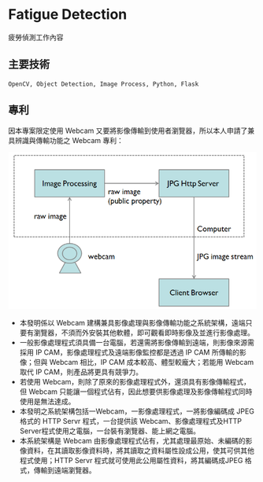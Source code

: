 # Fatigue Detection

疲勞偵測工作內容

## 主要技術

```
OpenCV, Object Detection, Image Process, Python, Flask
```

## 專利

因本專案限定使用 Webcam 又要將影像傳輸到使用者瀏覽器，所以本人申請了兼具辨識與傳輸功能之 Webcam 專利：

![](https://github.com/hulanpei/fatigue/blob/master/resources/architecture.png)

* 本發明係以 Webcam 建構兼具影像處理與影像傳輸功能之系統架構，遠端只要有瀏覽器，不須而外安裝其他軟體，即可觀看即時影像及並進行影像處理。
* 一般影像處理程式須具備一台電腦，若還需將影像傳輸到遠端，則影像來源需採用 IP CAM，影像處理程式及遠端影像監控都是透過 IP CAM 所傳輸的影像；但與 Webcam 相比，IP CAM 成本較高、體型較龐大；若能用 Webcam 取代 IP CAM，則產品將更具有競爭力。
* 若使用 Webcam，則除了原來的影像處理程式外，還須具有影像傳輸程式，但 Webcam 只能讓一個程式佔有，因此想要供影像處理及影像傳輸程式同時使用是無法達成。
* 本發明之系統架構包括一Webcam，一影像處理程式，一將影像編碼成 JPEG 格式的 HTTP Servr 程式，一台提供該 Webcam、影像處理程式及HTTP Server程式使用之電腦，一台裝有瀏覽器、能上網之電腦。
* 本系統架構是 Webcam 由影像處理程式佔有，尤其處理最原始、未編碼的影像資料，在其讀取影像資料時，將其讀取之資料屬性設成公用，使其可供其他程式使用；HTTP Servr 程式就可使用此公用屬性資料，將其編碼成JPEG 格式，傳輸到遠端瀏覽器。

